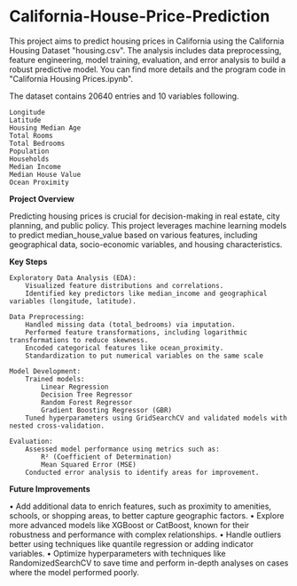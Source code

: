 # California-House-Price-Prediction

This project aims to predict housing prices in California using the California Housing Dataset "housing.csv". The analysis includes data preprocessing, feature engineering, model training, evaluation, and error analysis to build a robust predictive model. You can find more details and the program code in "California Housing Prices.ipynb".

The dataset contains 20640 entries and 10 variables following.

    Longitude
    Latitude
    Housing Median Age
    Total Rooms
    Total Bedrooms
    Population
    Households
    Median Income
    Median House Value
    Ocean Proximity


**Project Overview**

Predicting housing prices is crucial for decision-making in real estate, city planning, and public policy. This project leverages machine learning models to predict median_house_value based on various features, including geographical data, socio-economic variables, and housing characteristics.


**Key Steps**

    Exploratory Data Analysis (EDA):
        Visualized feature distributions and correlations.
        Identified key predictors like median_income and geographical variables (longitude, latitude).

    Data Preprocessing:
        Handled missing data (total_bedrooms) via imputation.
        Performed feature transformations, including logarithmic transformations to reduce skewness.
        Encoded categorical features like ocean_proximity.
        Standardization to put numerical variables on the same scale     

    Model Development:
        Trained models:
            Linear Regression
            Decision Tree Regressor
            Random Forest Regressor
            Gradient Boosting Regressor (GBR)
        Tuned hyperparameters using GridSearchCV and validated models with nested cross-validation.

    Evaluation:    
        Assessed model performance using metrics such as:
            R² (Coefficient of Determination)
            Mean Squared Error (MSE)
        Conducted error analysis to identify areas for improvement.


**Future Improvements**

• Add additional data to enrich features, such as proximity to amenities, schools, or shopping areas, to better capture geographic factors.
• Explore more advanced models like XGBoost or CatBoost, known for their robustness and performance with complex relationships.
• Handle outliers better using techniques like quantile regression or adding indicator variables.
• Optimize hyperparameters with techniques like RandomizedSearchCV to save time and perform in-depth analyses on cases where the model performed poorly.





